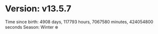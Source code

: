 # Version: v13.5.7
Time since birth: 4908 days, 117793 hours, 7067580 minutes, 424054800 seconds
Season: Winter ❄️
